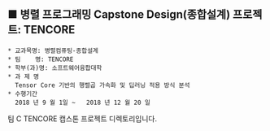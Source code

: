 ## ■ 병렬 프로그래밍 Capstone Design(종합설계) 프로젝트: TENCORE

```
* 교과목명: 병렬컴퓨팅-종합설계
* 팀    명: TENCORE
* 학부(과)명: 소프트웨어융합대학
* 과 제 명
  Tensor Core 기반의 행렬곱 가속화 및 딥러닝 적용 방식 분석
* 수행기간
  2018 년 9 월 1일 ~   2018 년 12 월 20 일 
```

팀 C TENCORE 캡스톤 프로젝트 디렉토리입니다.
